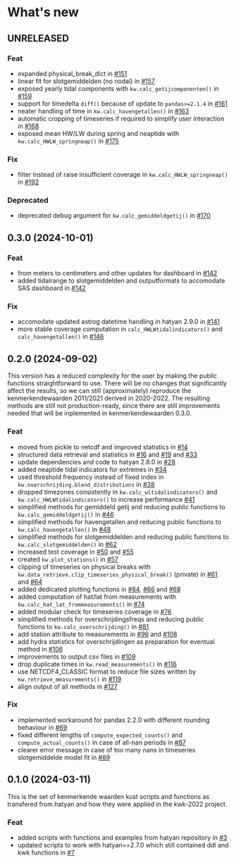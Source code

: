 # What's new

## UNRELEASED

### Feat
- expanded physical_break_dict in [#151](https://github.com/Deltares-research/kenmerkendewaarden/pull/151)
- linear fit for slotgemiddelden (no nodal) in [#157](https://github.com/Deltares-research/kenmerkendewaarden/pull/157)
- exposed yearly tidal components with `kw.calc_getijcomponenten()` in [#159](https://github.com/Deltares-research/kenmerkendewaarden/pull/159)
- support for timedelta `diff()` because of update to `pandas>=2.1.4` in [#161](https://github.com/Deltares-research/kenmerkendewaarden/pull/161)
- neater handling of time in `kw.calc_havengetallen()` in [#163](https://github.com/Deltares-research/kenmerkendewaarden/pull/163)
- automatic cropping of timeseries if required to simplify user interaction in [#168](https://github.com/Deltares-research/kenmerkendewaarden/pull/168)
- exposed mean HW/LW during spring and neaptide with `kw.calc_HWLW_springneap()` in [#175](https://github.com/Deltares-research/kenmerkendewaarden/pull/175)

### Fix
- filter instead of raise insufficient coverage in `kw.calc_HWLW_springneap()` in [#192](https://github.com/Deltares-research/kenmerkendewaarden/pull/192)

### Deprecated
- deprecated debug argument for `kw.calc_gemiddeldgetij()` in [#170](https://github.com/Deltares-research/kenmerkendewaarden/pull/170)


## 0.3.0 (2024-10-01)

### Feat
- from meters to centimeters and other updates for dashboard in [#142](https://github.com/Deltares-research/kenmerkendewaarden/pull/142)
- added tidalrange to slotgemiddelden and outputformats to accomodate SAS dashboard in [#142](https://github.com/Deltares-research/kenmerkendewaarden/pull/142)

### Fix
- accomodate updated astrog datetime handling in hatyan 2.9.0 in [#141](https://github.com/Deltares-research/kenmerkendewaarden/pull/141)
- more stable coverage computation in `calc_HWLWtidalindicators()` and `calc_havengetallen()` in [#146](https://github.com/Deltares-research/kenmerkendewaarden/pull/146)


## 0.2.0 (2024-09-02)
This version has a reduced complexity for the user by making the public functions straightforward to use. There will be no changes that significantly affect the results, so we can still (approximately) reproduce the kenmerkendewaarden 2011/2021 derived in 2020-2022. The resulting methods are still not production-ready, since there are still improvements needed that will be inplemented in kenmerkendewaarden 0.3.0.

### Feat
- moved from pickle to netcdf and improved statistics in [#14](https://github.com/Deltares-research/kenmerkendewaarden/pull/14)
- structured data retrieval and statistics in [#16](https://github.com/Deltares-research/kenmerkendewaarden/pull/16) and [#19](https://github.com/Deltares-research/kenmerkendewaarden/pull/19) and [#33](https://github.com/Deltares-research/kenmerkendewaarden/pull/33)
- update dependencies and code to hatyan 2.8.0 in [#28](https://github.com/Deltares-research/kenmerkendewaarden/pull/28)
- added neaptide tidal indicators for extremes in [#34](https://github.com/Deltares-research/kenmerkendewaarden/pull/34)
- used threshold frequency instead of fixed index in `kw.overschrijding.blend_distributions` in [#38](https://github.com/Deltares-research/kenmerkendewaarden/pull/38)
- dropped timezones consistently in `kw.calc_wltidalindicators()` and `kw.calc_HWLWtidalindicators()` to increase performance [#41](https://github.com/Deltares-research/kenmerkendewaarden/pull/41)
- simplified methods for gemiddeld getij and reducing public functions to `kw.calc_gemiddeldgetij()` in [#46](https://github.com/Deltares-research/kenmerkendewaarden/pull/46)
- simplified methods for havengetallen and reducing public functions to `kw.calc_havengetallen()` in [#48](https://github.com/Deltares-research/kenmerkendewaarden/pull/48)
- simplified methods for slotgemiddelden and reducing public functions to `kw.calc_slotgemiddelden()` in [#62](https://github.com/Deltares-research/kenmerkendewaarden/pull/62)
- increased test coverage in [#50](https://github.com/Deltares-research/kenmerkendewaarden/pull/50) and [#55](https://github.com/Deltares-research/kenmerkendewaarden/pull/55)
- created `kw.plot_stations()` in [#57](https://github.com/Deltares-research/kenmerkendewaarden/pull/57)
- clipping of timeseries on physical breaks with `kw.data_retrieve.clip_timeseries_physical_break()` (private) in [#61](https://github.com/Deltares-research/kenmerkendewaarden/pull/61) and [#64](https://github.com/Deltares-research/kenmerkendewaarden/pull/64)
- added dedicated plotting functions in [#64](https://github.com/Deltares-research/kenmerkendewaarden/pull/64), [#66](https://github.com/Deltares-research/kenmerkendewaarden/pull/66) and [#68](https://github.com/Deltares-research/kenmerkendewaarden/pull/68)
- added computation of hat/lat from measurements with `kw.calc_hat_lat_frommeasurements()` in [#74](https://github.com/Deltares-research/kenmerkendewaarden/pull/74)
- added modular check for timeseries coverage in [#76](https://github.com/Deltares-research/kenmerkendewaarden/pull/76)
- simplified methods for overschrijdingsfreqs and reducing public functions to `kw.calc_overschrijding()` in [#81](https://github.com/Deltares-research/kenmerkendewaarden/pull/81)
- add station attribute to measurements in [#96](https://github.com/Deltares-research/kenmerkendewaarden/pull/96) and [#108](https://github.com/Deltares-research/kenmerkendewaarden/pull/108)
- add hydra statistics for overschrijdingen as preparation for eventual method in [#106](https://github.com/Deltares-research/kenmerkendewaarden/pull/106)
- improvements to output csv files in [#109](https://github.com/Deltares-research/kenmerkendewaarden/pull/109)
- drop duplicate times in `kw.read_measurements()` in [#116](https://github.com/Deltares-research/kenmerkendewaarden/pull/116)
- use NETCDF4_CLASSIC format to reduce file sizes written by `kw.retrieve_measurements()` in [#119](https://github.com/Deltares-research/kenmerkendewaarden/pull/119)
- align output of all methods in [#127](https://github.com/Deltares-research/kenmerkendewaarden/pull/127)

### Fix
- implemented workaround for pandas 2.2.0 with different rounding behaviour in [#69](https://github.com/Deltares-research/kenmerkendewaarden/pull/69)
- fixed different lengths of `compute_expected_counts()` and `compute_actual_counts()` in case of all-nan periods in [#87](https://github.com/Deltares-research/kenmerkendewaarden/pull/87)
- clearer error message in case of too many nans in timeseries slotgemiddelde model fit in [#89](https://github.com/Deltares-research/kenmerkendewaarden/pull/89)


## 0.1.0 (2024-03-11)
This is the set of kenmerkende waarden kust scripts and functions as transfered from hatyan and how they were applied in the kwk-2022 project.

### Feat
- added scripts with functions and examples from hatyan repository in [#3](https://github.com/Deltares-research/kenmerkendewaarden/pull/3)
- updated scripts to work with hatyan==2.7.0 which still contained ddl and kwk functions in [#7](https://github.com/Deltares-research/kenmerkendewaarden/pull/7)
